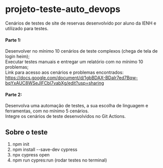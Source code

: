 # projeto-teste-auto_devops

Cenários de testes de site de reservas desenvolvido por aluno da IENH e utilizado para testes.

#### Parte 1:

Desenvolver no mínimo 10 cenários de teste complexos (chega de tela de login heim);  
Executar testes manuais e entregar um relatório com no mínimo 10 problemas;  
Link para acesso aos cenários e problemas encontrados:  
https://docs.google.com/document/d/1gbBDAX-BDaIr7ed7Bqw-bqYxAUC8WSeJlFCbl7vabXg/edit?usp=sharing

#### Parte 2:

Desenvolva uma automação de testes, a sua escolha de linguagem e ferramentas, com no mínimo 5 cenários.  
Integre os cenários de teste desenvolvidos no Git Actions.

## Sobre o teste

1. npm init
2. npm install --save-dev cypress
3. npx cypress open
4. npm run cypres:run (rodar testes no terminal)
